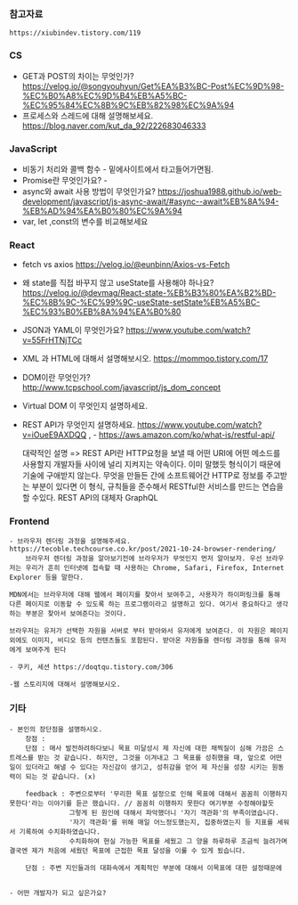### 참고자료    
    https://xiubindev.tistory.com/119

### CS
    
    
   - GET과 POST의 차이는 무엇인가? https://velog.io/@songyouhyun/Get%EA%B3%BC-Post%EC%9D%98-%EC%B0%A8%EC%9D%B4%EB%A5%BC-%EC%95%84%EC%8B%9C%EB%82%98%EC%9A%94 
   - 프로세스와 스레드에 대해 설명해보세요. https://blog.naver.com/kut_da_92/222683046333
    
### JavaScript 
   - 비동기 처리와 콜백 함수 - 밑에사이트에서 타고들어가면됨.
   - Promise란 무엇인가요? -
   - async와 await 사용 방법이 무엇인가요? https://joshua1988.github.io/web-development/javascript/js-async-await/#async--await%EB%8A%94-%EB%AD%94%EA%B0%80%EC%9A%94
   - var, let ,const의 변수를 비교해보세요

### React
    
   - fetch vs axios https://velog.io/@eunbinn/Axios-vs-Fetch 
   - 왜 state를 직접 바꾸지 않고 useState를 사용해야 하나요? https://velog.io/@devmag/React-state-%EB%B3%80%EA%B2%BD-%EC%8B%9C-%EC%99%9C-useState-setState%EB%A5%BC-%EC%93%B0%EB%8A%94%EA%B0%80

   - JSON과 YAML이 무엇인가요?  https://www.youtube.com/watch?v=55FrHTNjTCc
   - XML 과 HTML에 대해서 설명해보시오. https://mommoo.tistory.com/17
   - DOM이란 무엇인가? http://www.tcpschool.com/javascript/js_dom_concept
   - Virtual DOM 이 무엇인지 설명하세요. 
   - REST API가 무엇인지 설명하세요. https://www.youtube.com/watch?v=iOueE9AXDQQ  ,    - https://aws.amazon.com/ko/what-is/restful-api/

     대략적인 설명 => REST API란 HTTP요청을 보낼 때 어떤 URI에 어떤 메소드를 사용할지 개발자들 사이에 널리 지켜지는 약속이다.
            이미 말했듯 형식이기 때문에 기술에 구애받지 않는다.
            무엇을 만들든 간에 소프트웨어간 HTTP로 정보를 주고받는 부분이 있다면 이 형식, 규칙들을 준수해서 RESTful한 서비스를 만드는 연습을 할 수있다.
            REST API의 대체자 GraphQL

### Frontend
    - 브라우저 렌더링 과정을 설명해주세요. https://tecoble.techcourse.co.kr/post/2021-10-24-browser-rendering/
        브라우저 렌더링 과정을 알아보기전에 브라우저가 무엇인지 먼저 알아보자. 우선 브라우저는 우리가 흔히 인터넷에 접속할 때 사용하는 Chrome, Safari, Firefox, Internet Explorer 등을 말한다.

    MDN에서는 브라우저에 대해 웹에서 페이지를 찾아서 보여주고, 사용자가 하이퍼링크를 통해 다른 페이지로 이동할 수 있도록 하는 프로그램이라고 설명하고 있다. 여기서 중요하다고 생각하는 부분은 찾아서 보여준다는 것이다.

    브라우저는 유저가 선택한 자원을 서버로 부터 받아와서 유저에게 보여준다. 이 자원은 페이지 외에도 이미지, 비디오 등의 컨텐츠들도 포함된다. 받아온 자원들을 렌더링 과정을 통해 유저에게 보여주게 된다
    
    - 쿠키, 세션 https://doqtqu.tistory.com/306
    
    -웹 스토리지에 대해서 설명해보시오.
    

### 기타 
    - 본인의 장단점을 설명하시오.
        장점 : 
        단점 : 매사 발전하려하다보니 목표 미달성시 제 자신에 대한 채찍질이 심해 가끔은 스트레스를 받는 것 같습니다. 하지만, 그것을 이겨내고 그 목표를 성취했을 때, 앞으로 어떤 일이 있더라고 해낼 수 있다는 자신감이 생기고, 성취감을 얻어 제 자신을 성장 시키는 원동력이 되는 것 같습니다. (x)
        
        feedback : 주변으로부터 '무리한 목표 설정으로 인해 목표에 대해서 꼼꼼히 이행하지 못한다'라는 이야기를 듣곤 했습니다. // 꼼꼼히 이행하지 못한다 여기부분 수정해야할듯
                   그렇게 된 원인에 대해서 파악했더니 '자기 객관화'의 부족이였습니다. 
                   '자기 객관화'를 위해 매일 어느정도했는지, 집중하였는지 등 지표를 세워서 기록하여 수치화하였습니다.
                   수치화하여 현실 가능한 목표를 세웠고 그 양을 하루하루 조금씩 늘려가며 결국엔 제가 처음에 세웠던 목표에 근접한 목표 달성을 이룰 수 있게 됬습니다.
                   
        단점 : 주변 지인들과의 대화속에서 계획적인 부분에 대해서 이목표에 대한 설정때문에 
             
              
    - 어떤 개발자가 되고 싶은가요? 
       
